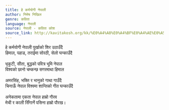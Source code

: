 ```yaml
---
title: हे कर्मयोगी नेपाली
author: निमेष निखिल
genre: कविता
language: नेपाली
source: नेपाली - कविता कोश
source_link: http://kavitakosh.org/kk/%E0%A4%A8%E0%A4%BF%E0%A4%AE%E0%A5%87%E0%A4%B7_%E0%A4%A8%E0%A4%BF%E0%A4%96%E0%A4%BF%E0%A4%B2
---
```


हे कर्मयोगी नेपाली पुर्खाको शिर उठाउँदै  
हिमाल, पहाड, तराईमा सोरठी, सेलो घन्काउँदै  
   
भृकुटी, सीता, बुद्धको पवित्र भूमि नेपाल  
विश्वको छानो चम्कन्छ सगरमाथा हिमाल  
   
अमरसिंह, भक्ति र भानुको गाथा गाउँदै  
चिनाऊँ नेपाल विश्वमा शान्तिको गीत घन्काउँदै  
   
अनेकतामा एकता नेपाल हाम्रो गौरव  
मेची र काली सिँगार्ने पसिना हाम्रो पौरख।
